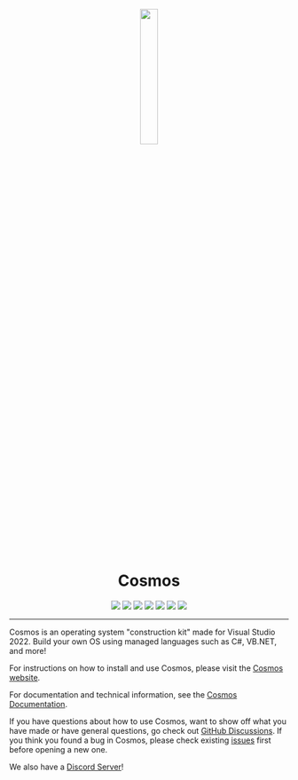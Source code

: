 <p align="center">
  <img src="https://cosmosos.github.io/images/logo.png" width="25%" />
</p>

<h1 align="center">Cosmos</h1>

<p align="center">
  <img src="https://ci.appveyor.com/api/projects/status/kust7g5dlnykhkaf/branch/master?svg=true" />
  <img src="https://img.shields.io/github/languages/code-size/CosmosOS/Cosmos" />
  <img src="https://img.shields.io/github/downloads/CosmosOS/Cosmos/total" />
  <img src="https://img.shields.io/github/v/release/CosmosOS/Cosmos" />
  <img src="https://img.shields.io/github/license/CosmosOS/Cosmos" />
  <img src="https://img.shields.io/github/issues/CosmosOS/Cosmos" />
  <img src="https://img.shields.io/discord/833970409337913344" />
</p>

<hr/>

Cosmos is an operating system "construction kit" made for Visual Studio 2022. Build your own OS using managed languages such as C#, VB.NET, and more!

For instructions on how to install and use Cosmos, please visit the [Cosmos website](http://www.gocosmos.org).

For documentation and technical information, see the [Cosmos Documentation](https://cosmosos.github.io).

If you have questions about how to use Cosmos, want to show off what you have made or have general questions, go check out [GitHub Discussions](https://github.com/CosmosOS/Cosmos/discussions). If you think you found a bug in Cosmos, please check existing [issues](https://github.com/CosmosOS/Cosmos/issues) first before opening a new one. 

We also have a [Discord Server](https://discord.com/invite/kwtBwv6jhD)!
